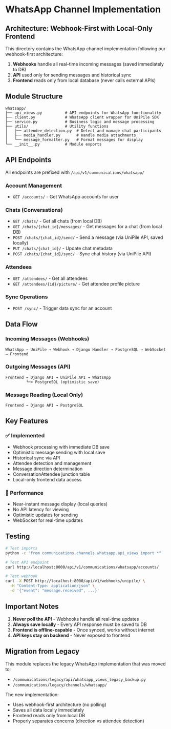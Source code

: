 # WhatsApp Channel Implementation

## Architecture: Webhook-First with Local-Only Frontend

This directory contains the WhatsApp channel implementation following our webhook-first architecture:

1. **Webhooks** handle all real-time incoming messages (saved immediately to DB)
2. **API** used only for sending messages and historical sync
3. **Frontend** reads only from local database (never calls external APIs)

## Module Structure

```
whatsapp/
├── api_views.py          # API endpoints for WhatsApp functionality
├── client.py             # WhatsApp client wrapper for UniPile SDK
├── service.py            # Business logic and message processing
├── utils/                # Utility functions
│   ├── attendee_detection.py  # Detect and manage chat participants
│   ├── media_handler.py       # Handle media attachments
│   └── message_formatter.py   # Format messages for display
└── __init__.py           # Module exports
```

## API Endpoints

All endpoints are prefixed with `/api/v1/communications/whatsapp/`

### Account Management
- `GET /accounts/` - Get WhatsApp accounts for user

### Chats (Conversations)
- `GET /chats/` - Get all chats (from local DB)
- `GET /chats/{chat_id}/messages/` - Get messages for a chat (from local DB)
- `POST /chats/{chat_id}/send/` - Send a message (via UniPile API, saved locally)
- `PUT /chats/{chat_id}/` - Update chat metadata
- `POST /chats/{chat_id}/sync/` - Sync chat history (via UniPile API)

### Attendees
- `GET /attendees/` - Get all attendees
- `GET /attendees/{id}/picture/` - Get attendee profile picture

### Sync Operations
- `POST /sync/` - Trigger data sync for an account

## Data Flow

### Incoming Messages (Webhooks)
```
WhatsApp → UniPile → Webhook → Django Handler → PostgreSQL → WebSocket → Frontend
```

### Outgoing Messages (API)
```
Frontend → Django API → UniPile API → WhatsApp
         └─> PostgreSQL (optimistic save)
```

### Message Reading (Local Only)
```
Frontend → Django API → PostgreSQL
```

## Key Features

### ✅ Implemented
- Webhook processing with immediate DB save
- Optimistic message sending with local save
- Historical sync via API
- Attendee detection and management
- Message direction determination
- ConversationAttendee junction table
- Local-only frontend data access

### 🚀 Performance
- Near-instant message display (local queries)
- No API latency for viewing
- Optimistic updates for sending
- WebSocket for real-time updates

## Testing

```bash
# Test imports
python -c "from communications.channels.whatsapp.api_views import *"

# Test API endpoint
curl http://localhost:8000/api/v1/communications/whatsapp/accounts/

# Test webhook
curl -X POST http://localhost:8000/api/v1/webhooks/unipile/ \
  -H "Content-Type: application/json" \
  -d '{"event": "message.received", ...}'
```

## Important Notes

1. **Never poll the API** - Webhooks handle all real-time updates
2. **Always save locally** - Every API response must be saved to DB
3. **Frontend is offline-capable** - Once synced, works without internet
4. **API keys stay on backend** - Never exposed to frontend

## Migration from Legacy

This module replaces the legacy WhatsApp implementation that was moved to:
- `/communications/legacy/api/whatsapp_views_legacy_backup.py`
- `/communications/legacy/channels/whatsapp/`

The new implementation:
- Uses webhook-first architecture (no polling)
- Saves all data locally immediately
- Frontend reads only from local DB
- Properly separates concerns (direction vs attendee detection)